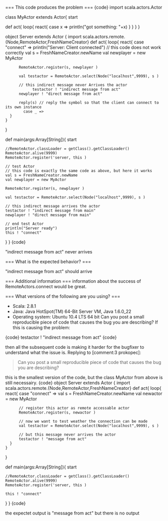 === This code produces the problem ===
{code}
import scala.actors.Actor

class MyActor extends Actor{
  start
  
  def act{
    loop{
      react{
        case x =>
          println("got something: "+x)
      }
    }
  }
}

object Server extends Actor {
  import scala.actors.remote.{Node,RemoteActor,FreshNameCreator}
  def act{
    loop{
      react{
        case "connect" =>
          println("Server: Client connected")
          // this code does not work correctly
          val s = FreshNameCreator.newName
          val newplayer = new MyActor

          RemoteActor.register(s, newplayer )
                
          val testactor = RemoteActor.select(Node("localhost",9999), s )
                
          // this indirect message never Arrives the actor
                testactor ! "indirect message from act"
          newplayer ! "direct message from act"

          reply(s) // reply the symbol so that the client can connect to its own instance
            case _ =>
      }
    }
  }
  
  def main(args:Array[String]){
    start
    
    //RemoteActor.classLoader = getClass().getClassLoader()
    RemoteActor.alive(9999)
    RemoteActor.register('server, this )

    // test Actor
    // this code is exactly the same code as above, but here it works
    val s = FreshNameCreator.newName
    val newplayer = new MyActor

    RemoteActor.register(s, newplayer )

    val testactor = RemoteActor.select(Node("localhost",9999), s )
      
    // this indirect message arrives the actor
    testactor ! "indirect message from main"
    newplayer ! "direct message from main"

    // end test Actor
    println("Server ready")
    this ! "connect"
  }
}
{code} 

"indirect message from act" never arrives

=== What is the expected behavior? ===

"indirect message from act" should arrive

=== Additional information ===
information about the success of RemoteActors.connect would be great.

=== What versions of the following are you using? ===
  - Scala: 2.8.1
  - Java: Java HotSpot(TM) 64-Bit Server VM, Java 1.6.0_22
  - Operating system: Ubuntu 10.4 LTS 64 bit
Can you post a small reproducible piece of code that causes the bug you are describing? If this is causing the problem:

{code}
 testactor ! "indirect message from act"
{code}

then all the subsequent code is making it harder for the bugfixer to understand what the issue is.
Replying to [comment:3 prokopec]:
> Can you post a small reproducible piece of code that causes the bug you are describing?

this is the smallest version of the code, but the class MyActor from above is still necessairy.
{code}
object Server extends Actor {
  import scala.actors.remote.{Node,RemoteActor,FreshNameCreator}
  def act{
    loop{
      react{
        case "connect" =>
          val s = FreshNameCreator.newName
          val newactor = new MyActor
          
          // register this actor as remote accessable actor
          RemoteActor.register(s, newactor )         
          
          // now we want to test weather the connection can be made       
          val testactor = RemoteActor.select(Node("localhost",9999), s )
          
          // but this message never arrives the actor
          testactor ! "message from act"
      }
    }
  }
  
  def main(args:Array[String]){
    start
    
    //RemoteActor.classLoader = getClass().getClassLoader()
    RemoteActor.alive(9999)
    RemoteActor.register('server, this )

    this ! "connect"
  }
}
{code}

the expectet output is "message from act" but there is no output
